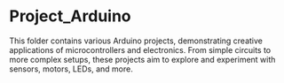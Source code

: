 # Project_Arduino
This folder contains various Arduino projects, demonstrating creative applications of microcontrollers and electronics. From simple circuits to more complex setups, these projects aim to explore and experiment with sensors, motors, LEDs, and more.

